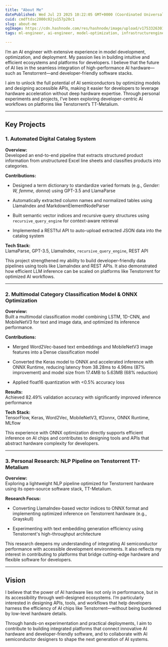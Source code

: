 ```yaml
---
title: "About Me"
datePublished: Wed Jul 23 2025 10:22:05 GMT+0000 (Coordinated Universal Time)
cuid: cmdftdsc2000c02ju157p20c1
slug: about-me
ogImage: https://cdn.hashnode.com/res/hashnode/image/upload/v1753326301815/171da613-9be1-439a-90f5-92e7ffd1e40d.png
tags: ml-engineer, ai-engineer, model-optimization, infrastructurengineer

---
```


I’m an AI engineer with extensive experience in model development, optimization, and deployment. My passion lies in building intuitive and efficient ecosystems and platforms for developers. I believe that the future of AI lies in the seamless integration of high-performance AI hardware—such as Tenstorrent—and developer-friendly software stacks.

I aim to unlock the full potential of AI semiconductors by optimizing models and designing accessible APIs, making it easier for developers to leverage hardware acceleration without deep hardware expertise. Through personal experiments and projects, I’ve been exploring developer-centric AI workflows on platforms like Tenstorrent’s TT-Metalium.

---

## Key Projects

### 1\. Automated Digital Catalog System

**Overview:**  
Developed an end-to-end pipeline that extracts structured product information from unstructured Excel line sheets and classifies products into categories.

**Contributions:**

* Designed a term dictionary to standardize varied formats (e.g., *Gender: W, femme, donna*) using GPT-3.5 and LlamaParse
    
* Automatically extracted column names and normalized tables using LlamaIndex and MarkdownElementNodeParser
    
* Built semantic vector indices and recursive query structures using `recursive_query_engine` for context-aware retrieval
    
* Implemented a RESTful API to auto-upload extracted JSON data into the catalog system
    

**Tech Stack:**  
LlamaParse, GPT-3.5, LlamaIndex, `recursive_query_engine`, REST API

This project strengthened my ability to build developer-friendly data pipelines using tools like LlamaIndex and REST APIs. It also demonstrated how efficient LLM inference can be scaled on platforms like Tenstorrent for optimized AI workflows.

---

### 2\. Multimodal Category Classification Model & ONNX Optimization

**Overview:**  
Built a multimodal classification model combining LSTM, 1D-CNN, and MobileNetV3 for text and image data, and optimized its inference performance.

**Contributions:**

* Merged Word2Vec-based text embeddings and MobileNetV3 image features into a Dense classification model
    
* Converted the Keras model to ONNX and accelerated inference with ONNX Runtime, reducing latency from 38.28ms to 4.96ms (87% improvement) and model size from 17.4MB to 5.63MB (68% reduction)
    
* Applied float16 quantization with &lt;0.5% accuracy loss
    

**Results:**  
Achieved 82.49% validation accuracy with significantly improved inference performance

**Tech Stack:**  
TensorFlow, Keras, Word2Vec, MobileNetV3, tf2onnx, ONNX Runtime, MLflow

This experience with ONNX optimization directly supports efficient inference on AI chips and contributes to designing tools and APIs that abstract hardware complexity for developers.

---

### 3\. Personal Research: NLP Pipeline on Tenstorrent TT-Metalium

**Overview:**  
Exploring a lightweight NLP pipeline optimized for Tenstorrent hardware using its open-source software stack, TT-Metalium.

**Research Focus:**

* Converting LlamaIndex-based vector indices to ONNX format and implementing optimized inference on Tenstorrent hardware (e.g., Grayskull)
    
* Experimenting with text embedding generation efficiency using Tenstorrent's high-throughput architecture
    

This research deepens my understanding of integrating AI semiconductor performance with accessible development environments. It also reflects my interest in contributing to platforms that bridge cutting-edge hardware and flexible software for developers.

---

## Vision

I believe that the power of AI hardware lies not only in performance, but in its accessibility through well-designed ecosystems. I’m particularly interested in designing APIs, tools, and workflows that help developers harness the efficiency of AI chips like Tenstorrent—without being burdened by low-level hardware details.

Through hands-on experimentation and practical deployments, I aim to contribute to building integrated platforms that connect innovative AI hardware and developer-friendly software, and to collaborate with AI semiconductor designers to shape the next generation of AI systems.
